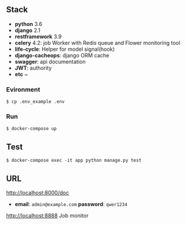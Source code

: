 ## Stack
* **python** 3.6
* **django** 2.1
* **restframework** 3.9
* **celery** 4.2: job Worker with Redis queue and Flower monitoring tool
* **life-cycle**:  Helper for model signal(hook)
* **django-cacheops**: django ORM cache
* **swagger**: api documentation
* **JWT**: authority
* **etc** ~


### Evironment
```console
$ cp .env_example .env
```

### Run
```console
$ docker-compose up
```

## Test
```console
$ docker-compose exec -it app python manage.py test
```

## URL
[http://localhost:8000/doc](http://localhost:8000/login/?next=/doc/)
* **email**: `admin@example.com` **password**: `qwer1234`

[http://localhost:8888](http://localhost:8888) Job monitor 
